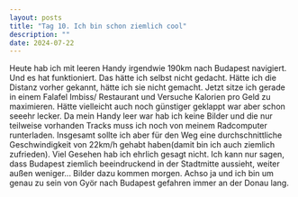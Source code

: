 ```yaml
---
layout: posts
title: "Tag 10. Ich bin schon ziemlich cool"
description: ""
date: 2024-07-22
---
```

Heute hab ich mit leeren Handy irgendwie 190km nach Budapest navigiert. Und es hat funktioniert. Das hätte ich selbst nicht gedacht. Hätte ich die Distanz vorher gekannt, hätte ich sie nicht gemacht. Jetzt sitze ich gerade in einem Falafel Imbiss/ Restaurant und Versuche Kalorien pro Geld zu maximieren. Hätte vielleicht auch noch günstiger geklappt war aber schon seeehr lecker.  Da mein Handy leer war hab ich keine Bilder und die nur teilweise vorhanden Tracks muss ich noch von meinem Radcomputer runterladen. Insgesamt sollte ich aber für den Weg eine durchschnittliche Geschwindigkeit von 22km/h gehabt haben(damit bin ich auch ziemlich zufrieden).
Viel Gesehen hab ich ehrlich gesagt nicht. Ich kann nur sagen, dass Budapest ziemlich beeindruckend in der Stadtmitte aussieht, weiter außen weniger... Bilder dazu kommen morgen.
Achso ja und ich bin um genau zu sein von Györ nach Budapest gefahren immer an der Donau lang.
